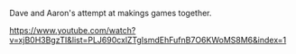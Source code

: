 Dave and Aaron's attempt at makings games together. 

https://www.youtube.com/watch?v=xjB0H3BgzTI&list=PLJ690cxlZTgIsmdEhFufnB7O6KWoMS8M6&index=1